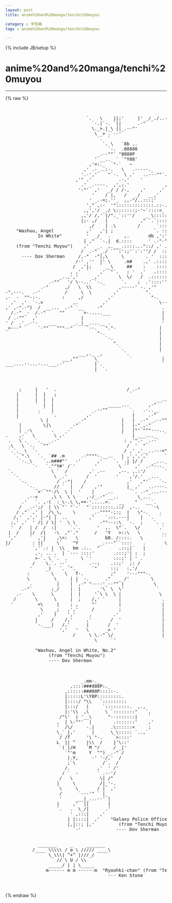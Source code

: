 ```yaml
---
layout: post
title: anime%20and%20manga/tenchi%20muyou
category : 字符画
tags : anime%20and%20manga/tenchi%20muyou
---
```

{% include JB/setup %}
# anime%20and%20manga/tenchi%20muyou
---
{% raw %}
<pre>


                              `.   \    ||;&#039;     |&#039; _/_./..----._
                                `-.|`-. `||      .-&quot;             &quot;`-.      _.-
                                \._&gt;.|_\ ||_.--&quot;&#039;                    `, ,-&#039;
                                 \ _&gt; .`--&#039;                       _.-- \     _
                                  `.  `                           \     .--&quot;&quot;
                                    `. \   `8b ,.                  \    `.-..=
                                      `-.  .88888                   .    `
                                  _.--&quot;&quot;` &quot;8888P                    `.    \
                                 &#039; __.._ ` `&quot;Y88&#039;                    .  ,&quot;|
                               ,&#039;=:._   &quot;-`   ~                      ` /  &#039;
                             ,&#039; .-_..:-.   \   .-----._         ,-&quot;\  /  /
                            &#039;.-&#039;,&#039;    &quot;`-.  \ ,&#039;   ..---&quot;&quot;`.  ,&#039; _._\   /
                          ,&#039;&quot; .&#039;          .-,&#039;    &#039;         `&#039;.-&quot;   ` ,&#039;
                            .&#039; _.----.  ,&#039;,;.&#039;             ,&#039;&#039; \    ,&#039;
                           &#039;-&quot;&#039;  ,&#039;   _/ / /-,    ,&#039;     ,&#039;  .--\  /    ,; 
                                &#039;    / |,   /   _/   __,&#039;        `&#039;  ,-&#039;,
                               &#039; _.-=;.&#039;&#039;_  ,,-&quot;/..:::;&#039;      _     &#039;  ,
                              &#039;,&quot; ,:-  &#039;&quot;::::::::::::::.::-.-&quot; `-. &#039; ,-//
                             ,,&#039;,&#039;/ _./ \:::::::;-&#039;~`::::&lt;_    ._ &#039;.-,&#039;,_./
                            ,,&#039;/ /,&#039; |/&quot;._`::&#039;&#039;/    _ \:::::./&#039;  &#039;&quot; / ,&#039; /
                            |;- ,/   |            ,&quot; `.`:::::  .-&quot;&quot;&#039;-&#039; &#039;/
                               ,/    | .\        /      `:::: /.-.\  ,&#039;/&#039;
    &quot;Washuu, Angel            ,&#039;   ,&#039;| ;               `. ::&#039;/,&#039;:::,/  /
            In White&quot;         &#039;  _/   .     ,.       db ,&#039;:&#039;/:;::::&#039;  &#039;
                             | ,&quot;  `-.|  d.::::      &#039; .-&quot;-&quot;:::]::.  /,&#039;
    (from &quot;Tenchi Muyou&quot;)    ,&#039;   _.  ,.___.::::...&quot;::/ ,&#039; .:::/&quot;.,-&#039; /
                            /  .-&quot; _./ ```:&#039;:;&#039;`:`:&#039;&#039;/ /  :::::_,&#039;  ,/
      ---- Dov Sherman     /,-&quot;  -&quot;|,\     \        . &#039;  :::::;   .&#039;
                          /-&#039; ,&#039;&#039;  |&#039; \     .m#    .,&#039; .:::::::   &#039;
                         /  ,&#039;|;   ` __\     ##    :    ::::::&#039; ,&#039;
                        , ,&#039;  `    ,&#039;  &quot;`.   ; &#039;  ,&#039;   .::::::\/         .
                    _..,&#039;,&#039;     _,&#039;       \  \/   /  .:::::::&lt;            .
                .-&quot;&quot;   &#039;/ \--..&#039; `-._      `.    ;  .&#039;::::&#039;&#039;&quot; \           `
             .-&quot;      ,/   \  \\          ,-----&#039; -. ,&#039;&quot;       .           |
-&quot;,---.   .-&#039;         /     \  \        ,&#039;          &quot;.         `           |
,-  -  &quot;&quot;-:-.        :     ,/         ,&#039;              &quot;-.       :          &#039;
  ,&#039;  ,&#039;  `-.&gt;           ,.         ,&#039;                   \----&quot;&quot;.         |
,&#039; ,-&quot;.-&quot;)  /  __...  .-&quot; `__     -&quot;                      .      \        |
  /.-&quot; _-  /.-&quot;     &quot;&quot;       &gt;-.....___                   |       .       ;
 / .-&quot;&quot;   ,&#039;                |                             |       `       &#039;|
&#039; /  .&#039;_.-&#039;-    ___      _._|__....__ .                   &#039;        |   ,-| |,.
_&gt;---&quot;      `-&quot;&quot;   &quot;&quot;&quot;--&quot;     `--.   &quot;.&quot;-                |         |  -  | | |
                                  &quot;-.                    |         &#039; |   &#039; | |
                                     `-.                 |        |  |  |  | |
                                        &quot;.               |        | .&#039;  |  | |
                                          `.             |        &#039; |   |  | |
                           ___,._ _,        `.           `       | ,&#039;   |  | |
                     ___,&quot;&quot;      \            `           |      | |   ,|  | |
___....--...-...___.-&#039;           |`.                      `      &#039;     |
                                 |  `.



     ;     |   &#039;  .                          /_.-&quot;                   `-.
    |      |  |   ;                                                     `.
    |      |  |  |                                      __...-----._      `.
    |      `  |  |                    _____...       ,-&quot;            `-._    .
    |       . `  |              _.--&quot;&quot;        `.   .-..__               `-.  `
    |       `    `.           ,-               |     .-&quot;     ______        `-.
    `        \ |           _-&quot;             |   |  .-&quot; _.--&quot;&quot;&quot;      &quot;&quot;--.._
     |        \|\       _-&quot;                |   |-&quot;_,-&quot;                    &quot;&quot;--
     | _-\       .    _-                   |   |&quot;&#039; &quot;&quot;&quot;---.._
.    ,-   \       \ ,-                     `   | ___..._    `&quot;--..
 .   \`.   `._  _.-&#039;                        : ,&#039;&quot;.- _.--`         `-.
 .\   \ `-.   &quot;&quot;                             /  &#039;  &quot;                 `.
 `.`._ \  `-                                / ,&#039; ,&#039;__..---=&quot;&quot;&quot;&quot;&quot;-.     -
   `. &quot;.\   `.  `## .m      .-&quot;&quot;&quot;&quot;-.__..   | ,&#039;,&#039;,&#039;,&#039;      `&quot;-.   `--.  `.
     `-._\    `..m###&quot;&#039;   -&#039;      ,&#039;    `. `.| |/ /    _...____`-.    `-. `.
          `-   `.&quot;&quot;Y#&#039; /`&#039;       &#039;        \ ``  ,&#039;  .-&quot;---.    &quot;&quot;-`      `. \
 `.              \ `  /        ,&#039; .--     ,--. ,.:&#039;/       `=&quot;&quot;--._        `.\
   `-             \ _.&#039;       /  &#039;       &#039;    ,&#039;/.&#039;  _...    `.    &quot;-..      \
     `-.           / .-&quot;|    /               ,&#039;   ,&quot;&#039;    `-.   `.      -.
        `-._  _   // `  |   /    ,&#039;&quot;         |_ ,&#039;   ..----.\    .       `-.
            &gt;&#039; &quot;&quot;-/\  \ |  &#039;    |    _..       `. .-&quot;_...---.\    `.        `-
        .--&lt;     ,\ \  \ \    ,-/_.-&quot; __..       \_...       &quot;`.    `.
      .&#039;   `. ,-(  :_\-.\ \,==-&#039;.....=.   __    &quot;   __`.             `.
     /  _.-&#039;;/  | \\ &quot;` &quot;`-`  &quot;`::::::::.::/  ,-..    `-\             `.
    / ,&quot;  ,&#039; |  /\_\,    \      _.-&quot;&quot;&quot;&quot;-;:;  |   \&quot;-.    .       .--.  `.
   /,&#039;  ,&#039;,&#039; |-&quot;| |  ..        ,&#039;    `:::.---|    |  `.  `        &quot;-.`-. `.
  ;,&#039; ,&#039;  &#039; /| / \| &#039;  \ \         -&quot;&quot;--::\  `-.  ;    `. .          `. . `.
  &#039;  /   | /  /  :|     `.`.      &#039;  ,.  \&quot;`.   \/       .`            `.\ `.
 |  /    |/  /|   -\  ,&quot;`.&quot;      /   &#039;Y   &gt;::\   \        ..             `\ `.
 &#039;,&#039;     `  ,&#039;|    ,\=:   \          b8. /::::.   \       ``               \ `
|/        : ||`    \`    &quot;Y        _.---&quot;``::::    .       \|             \ \
          `,&#039;`.: |  \\   bm .:..  &quot;       .::;|`   |        ;              \ \
           ,-. ..`.  | `--- ::::&#039;       .:::;&#039;| :  ;                    `   \
           &gt;-`. \ `.  .     \ `&#039;        :::;&#039; | &#039; .                      `   \
          /    \.`. --`_       .--;    .::;&#039;  ;: /                        `
         &#039;     _)   `.  &quot;.      `&quot;     ::;   :,&#039;/                          `
        :        \    \   T-.          ;&quot;    &#039;---&quot;&quot;&quot;-.                      `
        \         \     | |  -.      .&quot;   _ /&#039;        \                      `
         .         |    | `,-&quot; &quot;----&#039;_--&quot;&quot; |           \
      .-&quot;`       ;_/    |  |      _&#039;\  \  \&#039;            `
    .-    \      \      |  |     &#039; \ \  \ |              \
   /       \      \     |  ;    /,&#039; `     |               .
  &#039;         &lt;\     |    ; ,     &quot;&#039;        |               |                 \
             \    _;   ,&#039;,&#039;     /         ;               |                  \
            ,&#039;    )    &#039;,&#039;     ,        .&#039;                |
           |     /    /,&#039;     ,&#039;       /  &#039;               |
           `-.___|   /,&#039;      |       /  &#039;                |          -.
                    &#039;,&#039;   &#039;   \      _&gt; &#039;                 |            =-.
                         /     \ \.-&quot; \/                  |             `.`-.
                                 \     `&#039;  

           &quot;Washuu, Angel in White, No.2&quot;
                (from &quot;Tenchi Muyou&quot;)
                ---- Dov Sherman



                            _.mm-._
                        ,::::###d88P:._
                      ,::::::###88P:::::-.
                      |:::::L&#039;\Y8P:::::::::.
                      |::::/ &quot;\\   `:::::::::
                      |:::/   |     `:::::::::.  ,.,
                      |:&#039;\\  ,\      \ `::::::::&quot;   `,
                    /&quot;\&#039;  | &#039;__\      &quot;--:::::::|    `
                   ,  | \-&quot;&quot;&#039;  |        .:::::::&#039;    ,&#039;
                   &#039;  /\/     -.|      .\::::::&lt;     ;
                   \_` |,&#039;      |      \_\::::: `..,`
                    / /T      &#039;\ &quot;-.     &gt;::::&#039;
                   L  || ^    |\\  /    |&#039;\::&#039;
                    `( |/H    `M &quot;/     / _|&#039;
                      `&quot;&#039;m     Y  &quot;&quot;) _.-&quot; /
                       |.Y,     -&#039; &#039;-/,&#039;  /
                       ;`\          /`.  /
                      /.          ,&#039;  &#039; /&#039;
                     / `  -       ` .--&#039;/
                    /   \          \| /&quot;
                   |     \         /|_&#039;-.
                    \     \       / |  ,&#039;
                    /      `---&#039;&quot; ` |_
                    &#039;     ___|_...--&#039; |
                   |     ,&#039;  ||       |
                   `.   .  \_/|      .&#039;
                        &#039; ,:::|    ,&#039;
                       | |::::|  ,&#039;    &quot;Galaxy Police Officer Mihoshi&quot;
                       |,|::; |,&#039;         (from &quot;Tenchi Muyou&quot;)
                         `-&#039;             ---- Dov Sherman


            _______     _     _______
          /____ \\\\\ / o \ ///// ____\
                \_\\\| ^+^ |///_/
                   // \ U / \\
                _____/ | | \_____
               m------ m m ------m  &quot;Ryoohki-chan&quot; (from &quot;Tenchi Muyou&quot;)
                                      --- Ken Stone

 </pre>
{% endraw %}
